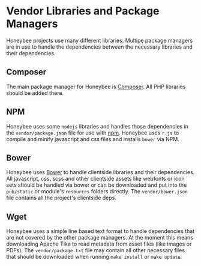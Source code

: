 # Vendor Libraries and Package Managers

Honeybee projects use many different libraries. Multipe package managers are in
use to handle the dependencies between the necessary libraries and their
dependencies.

## Composer

The main package manager for Honeybee is [Composer](https://getcomposer.org).
All PHP libraries should be added there.

## NPM

Honeybee uses some `nodejs` libraries and handles those dependencies in the
```vendor/package.json``` file for use with [npm](https://www.npmjs.org/).
Honeybee uses ```r.js``` to compile and minify javascript and css files and
installs ```bower``` via NPM.

## Bower

Honeybee uses [Bower](http://bower.io) to handle clientside libraries and their
dependencies. All javascript, css, scss and other clientside assets like
webfonts or icon sets should be handled via bower or can be downloaded and put
into the ```pub/static``` or module's ```resources``` folders directly. The
```vendor/bower.json``` file contains all the project's clientside deps.

## Wget

Honeybee uses a simple line based text format to handle dependencies that are
not covered by the other package managers. At the moment this means downloading
Apache Tika to read metadata from asset files (like images or PDFs). The
```vendor/package.txt``` file may contain all other necessary files that should
be downloaded when running ```make install``` or ```make update```.

